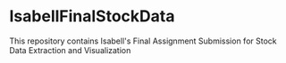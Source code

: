 # IsabellFinalStockData
This repository contains Isabell's Final Assignment Submission for Stock Data Extraction and Visualization
